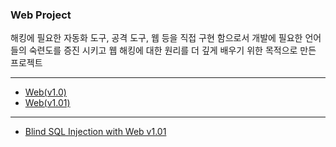 ### Web Project

해킹에 필요한 자동화 도구, 공격 도구, 웹 등을 직접 구현 함으로서 개발에 필요한 언어 들의 숙련도를 증진 시키고 웹 해킹에 대한 원리를 더 깊게 배우기 위한 목적으로 만든 프로젝트

---
- [Web(v1.0)](./ver1.0/README.md)
- [Web(v1.01)](./ver1.01/README.md)
---
- [Blind SQL Injection with Web v1.01](./Blind_SQLi/README.md)



